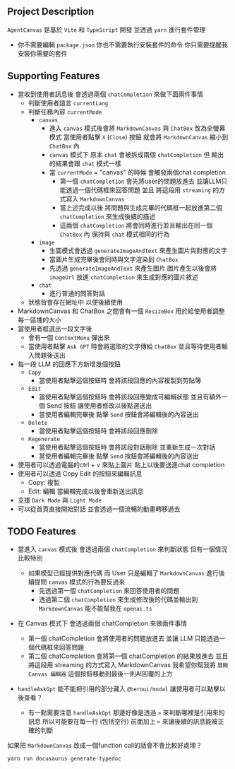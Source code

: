 ## Project Description

`AgentCanvas` 是基於 `Vite` 和 `TypeScript` 開發 並透過 `yarn` 進行套件管理
  - 你不需要編輯 `package.json` 你也不需要執行安裝套件的命令 你只需要提醒我安裝你需要的套件

## Supporting Features
- 當收到使用者訊息後 會透過兩個 `chatCompletion` 來做下面兩件事情
  - 判斷使用者語言 `currentLang`
  - 判斷任務內容 `currentMode`
    - `canvas`
      - 進入 `canvas` 模式後會將 `MarkdownCanvas` 與 `ChatBox` 改為全螢幕模式 當使用者點擊 `X` (`Close`) 按鈕 就會將 `MarkdownCanvas` 縮小到 `ChatBox` 內
      - `canvas` 模式下 原本 `chat` 會被拆成兩個 `chatCompletion` 但 輸出的結果會跟 `chat` 模式一樣
      - 當 `currentMode` = "canvas" 的時候 會觸發兩個chat completion
        - 第一個 `chatCompletion`
          會先將user的問題放進去 並讓LLM只能透過一個代碼框來回答問題 並且 將這段用 `streaming`
          的方式寫入 `MarkdownCanvas`
        - 當上述完成以後 將問題與生成完畢的代碼框一起放進第二個 `chatCompletion` 來生成後續的描述
        - 這兩個 `chatCompletion` 將會同時進行並且輸出在同一個 `ChatBox` 內 保持與 `chat`
          模式相同的行為
    - `image`
      - 生圖模式會透過 `generateImageAndText` 來產生圖片與對應的文字
      - 當圖片生成完畢後會同時與文字渲染到 `ChatBox`
      - 先透過 `generateImageAndText` 來產生圖片 圖片產生以後會將 `imageUrl` 放進 `chatCompletion`
        來生成對應的圖片敘述
    - `chat`
      - 進行普通的問答對話
  - 狀態皆會存在網址中 以便後續使用
- MarkdownCanvas 和 ChatBox 之間會有一個 `ResizeBox` 用於給使用者調整每一區塊的大小
- 當使用者框選出一段文字後
  - 會有一個 `ContextMenu` 彈出來
  - 當使用者點擊 `Ask GPT` 時會將選取的文字傳給 `ChatBox` 並且等待使用者輸入問題後送出
- 每一段 LLM 的回應下方新增幾個按鈕
  - `Copy`
    - 當使用者點擊這個按鈕時 會將該段回應的內容複製到剪貼簿
  - `Edit`
    - 當使用者點擊這個按鈕時 會將該段回應變成可編輯狀態 並且有額外一個 Send 按鈕 讓使用者修改以後點選送出
    - 當使用者編輯完畢後 點擊 `Send` 按鈕會將編輯後的內容送出
  - `Delete`
    - 當使用者點擊這個按鈕時 會將該段回應刪除
  - `Regenerate`
    - 當使用者點擊這個按鈕時 會將該段對話刪除 並重新生成一次對話
    - 當使用者編輯完畢後 點擊 `Send` 按鈕會將編輯後的內容送出
- 使用者可以透過電腦的ctrl + v 來貼上圖片 貼上以後要送進chat completion
- 使用者可以透過 Copy Edit 的按鈕來編輯訊息
  - Copy: 複製
  - Edit: 編輯 當編輯完成以後會重新送出訊息
- 支援 `Dark Mode` 與 `Light Mode`
- 可以從首頁直接開始對話 並會透過一個流暢的動畫轉移過去

## TODO Features
- 當進入 `canvas` 模式後 會透過兩個 `chatCompletion` 來判斷狀態 但有一個情況比較特別
  - 如果模型已經提供對應代碼 而 User 只是編輯了 `MarkdownCanvas` 進行後續提問 `canvas` 模式的行為要反過來
    - 先透過第一個 `chatCompletion` 來回答使用者的問題
    - 透過第二個 `chatCompletion` 來生成修改後的代碼並輸出到 `MarkdownCanvas`
能不能幫我在 `openai.ts`
- 在 Canvas 模式下 會透過兩個 chatCompletion 來做兩件事情
  - 第一個 chatCompletion 會將使用者的問題放進去 並讓 LLM 只能透過一個代碼框來回答問題
  - 第二個 chatCompletion 會將第一個 chatCompletion 的結果放進去 並且將這段用 streaming 的方式寫入 MarkdownCanvas
我希望你幫我將 `展開 Canvas 編輯器` 這個按鈕移動到最後一則AI回覆的上方

- `handleAskGpt` 能不能把引用的部分藏入 `@heroui/modal` 讓使用者可以點擊以後查看？
  - 有一點需要注意 `handleAskGpt` 那邊好像是透過 `>` 來判斷哪裡是引用來的訊息 所以可能要在每一行 (包括空行) 前面加上 `>` 來讓後續的訊息能被正確的判斷

如果把 `MarkdownCanvas` 改成一個function call的話會不會比較好處理？


`yarn run docusaurus generate-typedoc`
